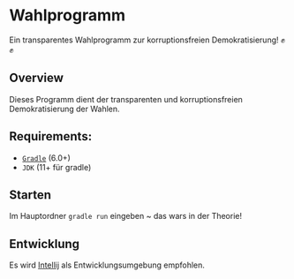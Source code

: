 # Wahlprogramm
Ein transparentes Wahlprogramm zur korruptionsfreien Demokratisierung! ✊✊

## Overview

Dieses Programm dient der transparenten und korruptionsfreien Demokratisierung der Wahlen.

## Requirements:

- [`Gradle`](https://gradle.org/) (6.0+)
- `JDK` (11+ für gradle)

## Starten

Im Hauptordner `gradle run` eingeben ~ das wars in der Theorie!

## Entwicklung

Es wird [Intellij](https://www.jetbrains.com/idea/) als Entwicklungsumgebung empfohlen.
